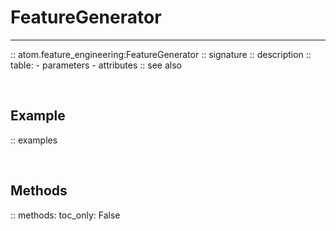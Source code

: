 # FeatureGenerator
------------------

:: atom.feature_engineering:FeatureGenerator
    :: signature
    :: description
    :: table:
        - parameters
        - attributes
    :: see also

<br>

## Example

:: examples

<br>

## Methods

:: methods:
    toc_only: False
